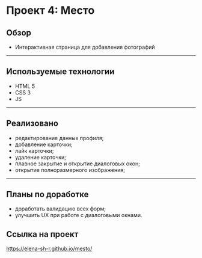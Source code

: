 # Проект 4: Место

## Обзор
* Интерактивная страница для добавления фотографий
------ 

## Используемые технологии
* HTML 5
* CSS 3
* JS
------ 

## Реализовано
* редактирование данных профиля;
* добавление карточки;
* лайк карточки;
* удаление карточки;
* плавное закрытие и открытие диалоговых окон;
* открытие полноразмерного изображения;
------ 

## Планы по доработке
* доработать валидацию всех форм;
* улучшить UX при работе с диалоговыми окнами.

## Ссылка на проект
https://elena-sh-r.github.io/mesto/